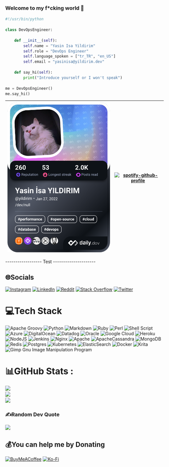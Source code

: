 ### Welcome to my f*cking world 🖕

```python
#!/usr/bin/python

class DevOpsEngineer:

    def __init__(self):
        self.name = "Yasin Isa Yildirim"
        self.role = "DevOps Engineer"
        self.language_spoken = ["tr_TR", "en_US"]
        self.email = "yasinisa@yildirim.dev"

    def say_hi(self):
        print("Introduce yourself or I won't speak")

me = DevOpsEngineer()
me.say_hi()
```
| <a href="https://youtu.be/o-YBDTqX_ZU"><img src="https://github.com/redsfyre/redsfyre/blob/master/devcard.png" width="400" alt="Yasin Isa Yildirim's Dev Card"/></a> | [![spotify-github-profile](https://spotify-github-profile.kittinanx.com/api/view?uid=2xom3cnad7budvi6jeposxcnj&cover_image=true)](https://open.spotify.com/user/2xom3cnad7budvi6jeposxcnj) 	|
|---	|---	|

------------------ Test ---------------------


## 🌐Socials
[![Instagram](https://img.shields.io/badge/Instagram-%23E4405F.svg?logo=Instagram&logoColor=white)](https://instagram.com/yasin_isa_yildirim) [![LinkedIn](https://img.shields.io/badge/LinkedIn-%230077B5.svg?logo=linkedin&logoColor=white)](https://linkedin.com/in/yasin-isa-yildirim) [![Reddit](https://img.shields.io/badge/Reddit-%23FF4500.svg?logo=Reddit&logoColor=white)](https://reddit.com/user/JesThun) [![Stack Overflow](https://img.shields.io/badge/-Stackoverflow-FE7A16?logo=stack-overflow&logoColor=white)](https://stackoverflow.com/users/13756006) [![Twitter](https://img.shields.io/badge/Twitter-%231DA1F2.svg?logo=Twitter&logoColor=white)](https://twitter.com/yildirim_dev) 

# 💻Tech Stack
![Apache Groovy](https://img.shields.io/badge/Apache%20Groovy-4298B8.svg?style=flat&logo=Apache+Groovy&logoColor=white) ![Python](https://img.shields.io/badge/python-3670A0?style=flat&logo=python&logoColor=ffdd54) ![Markdown](https://img.shields.io/badge/markdown-%23000000.svg?style=flat&logo=markdown&logoColor=white) ![Ruby](https://img.shields.io/badge/ruby-%23CC342D.svg?style=flat&logo=ruby&logoColor=white) ![Perl](https://img.shields.io/badge/perl-%2339457E.svg?style=flat&logo=perl&logoColor=white) ![Shell Script](https://img.shields.io/badge/shell_script-%23121011.svg?style=flat&logo=gnu-bash&logoColor=white) ![Azure](https://img.shields.io/badge/azure-%230072C6.svg?style=flat&logo=azure-devops&logoColor=white) ![DigitalOcean](https://img.shields.io/badge/DigitalOcean-%230167ff.svg?style=flat&logo=digitalOcean&logoColor=white) ![Datadog](https://img.shields.io/badge/datadog-%23632CA6.svg?style=flat&logo=datadog&logoColor=white) ![Oracle](https://img.shields.io/badge/Oracle-F80000?style=flat&logo=oracle&logoColor=white) ![Google Cloud](https://img.shields.io/badge/Google%20Cloud-%234285F4.svg?style=flat&logo=google-cloud&logoColor=white) ![Heroku](https://img.shields.io/badge/heroku-%23430098.svg?style=flat&logo=heroku&logoColor=white) ![NodeJS](https://img.shields.io/badge/node.js-6DA55F?style=flat&logo=node.js&logoColor=white) ![Jenkins](https://img.shields.io/badge/jenkins-%232C5263.svg?style=flat&logo=jenkins&logoColor=white) ![Nginx](https://img.shields.io/badge/nginx-%23009639.svg?style=flat&logo=nginx&logoColor=white) ![Apache](https://img.shields.io/badge/apache-%23D42029.svg?style=flat&logo=apache&logoColor=white) ![ApacheCassandra](https://img.shields.io/badge/cassandra-%231287B1.svg?style=flat&logo=apache-cassandra&logoColor=white) ![MongoDB](https://img.shields.io/badge/MongoDB-%234ea94b.svg?style=flat&logo=mongodb&logoColor=white) ![Redis](https://img.shields.io/badge/redis-%23DD0031.svg?style=flat&logo=redis&logoColor=white) ![Postgres](https://img.shields.io/badge/postgres-%23316192.svg?style=flat&logo=postgresql&logoColor=white) ![Kubernetes](https://img.shields.io/badge/kubernetes-%23326ce5.svg?style=flat&logo=kubernetes&logoColor=white) ![ElasticSearch](https://img.shields.io/badge/-ElasticSearch-005571?style=flat&logo=elasticsearch) ![Docker](https://img.shields.io/badge/docker-%230db7ed.svg?style=flat&logo=docker&logoColor=white) ![Krita](https://img.shields.io/badge/Krita-203759?style=flat&logo=krita&logoColor=EEF37B) ![Gimp Gnu Image Manipulation Program](https://img.shields.io/badge/Gimp-657D8B?style=flat&logo=gimp&logoColor=FFFFFF)
# 📊GitHub Stats :
![](https://github-readme-stats.vercel.app/api?username=redsfyre&theme=gruvbox&hide_border=true&include_all_commits=true&count_private=true)<br/>
![](https://github-readme-streak-stats.herokuapp.com/?user=redsfyre&theme=gruvbox&hide_border=true)<br/>
![](https://github-readme-stats.vercel.app/api/top-langs/?username=redsfyre&theme=gruvbox&hide_border=true&include_all_commits=true&count_private=true&layout=compact)

### ✍️Random Dev Quote
![](https://quotes-github-readme.vercel.app/api?type=horizontal&theme=gruvbox)

  ## 💰You can help me by Donating
  [![BuyMeACoffee](https://img.shields.io/badge/Buy%20Me%20a%20Coffee-ffdd00?style=flat&logo=buy-me-a-coffee&logoColor=black)](https://buymeacoffee.com/yildirimdev) [![Ko-Fi](https://img.shields.io/badge/Ko--fi-F16061?style=flat&logo=ko-fi&logoColor=white)](https://ko-fi.com/yildirimdev) 

  <!-- Proudly created with GPRM ( https://gprm.itsvg.in ) -->
  
